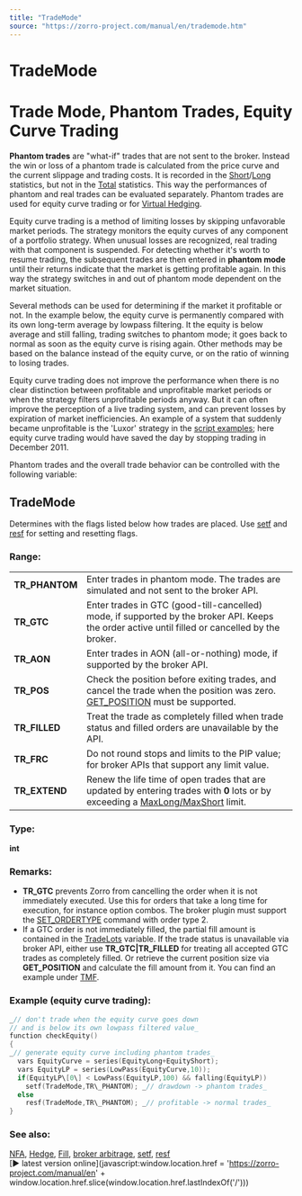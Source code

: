 ```yaml
---
title: "TradeMode"
source: "https://zorro-project.com/manual/en/trademode.htm"
---
```


# TradeMode

# Trade Mode, Phantom Trades, Equity Curve Trading

**Phantom trades** are "what-if" trades that are not sent to the broker. Instead the win or loss of a phantom trade is calculated from the price curve and the current slippage and trading costs. It is recorded in the [Short](winloss.md)/[Long](winloss.md) statistics, but not in the [Total](winloss.md) statistics. This way the performances of phantom and real trades can be evaluated separately. Phantom trades are used for equity curve trading or for [Virtual Hedging](019_Hedge_modes.md).

Equity curve trading is a method of limiting losses by skipping unfavorable market periods. The strategy monitors the equity curves of any component of a portfolio strategy. When unusual losses are recognized, real trading with that component is suspended. For detecting whether it's worth to resume trading, the subsequent trades are then entered in **phantom mode** until their returns indicate that the market is getting profitable again. In this way the strategy switches in and out of phantom mode dependent on the market situation.

Several methods can be used for determining if the market it profitable or not. In the example below, the equity curve is permanently compared with its own long-term average by lowpass filtering. It the equity is below average and still falling, trading switches to phantom mode; it goes back to normal as soon as the equity curve is rising again. Other methods may be based on the balance instead of the equity curve, or on the ratio of winning to losing trades.

Equity curve trading does not improve the performance when there is no clear distinction between profitable and unprofitable market periods or when the strategy filters unprofitable periods anyway. But it can often improve the perception of a live trading system, and can prevent losses by expiration of market inefficiencies. An example of a system that suddenly became unprofitable is the 'Luxor' strategy in the [script examples](020_Included_Scripts.md); here equity curve trading would have saved the day by stopping trading in December 2011.

Phantom trades and the overall trade behavior can be controlled with the following variable:

## TradeMode

Determines with the flags listed below how trades are placed. Use [setf](168_setf_resf_isf.md) and [resf](168_setf_resf_isf.md) for setting and resetting flags.

### Range:

<table style="width: 100%"><tbody><tr><td><strong>TR_PHANTOM</strong></td><td>Enter trades in phantom mode. The trades are simulated and not sent to the broker API.<strong></strong></td></tr><tr><td><strong>TR_GTC</strong></td><td>Enter trades in GTC (good-till-cancelled) mode, if supported by the broker API. Keeps the order active until filled or cancelled by the broker.</td></tr><tr><td><strong>TR_AON</strong></td><td>Enter trades in AON (all-or-nothing) mode, if supported by the broker API.</td></tr><tr><td><strong>TR_POS</strong></td><td>Check the position before exiting trades, and cancel the trade when the position was zero. <a href="brokercommand.htm">GET_POSITION</a> must be supported.</td></tr><tr><td><strong>TR_FILLED</strong></td><td>Treat the trade as completely filled when trade status and filled orders are unavailable by the API.</td></tr><tr><td><strong>TR_FRC</strong></td><td>Do not round stops and limits to the PIP value; for broker APIs that support any limit value.</td></tr><tr><td><strong>TR_EXTEND</strong></td><td>Renew the life time of open trades that are updated by entering trades with <strong>0</strong> lots or by exceeding a <a href="lots.htm">MaxLong/MaxShort</a> limit.</td></tr></tbody></table>

  

### Type:

**int**

### Remarks:

*   **TR\_GTC** prevents Zorro from cancelling the order when it is not immediately executed. Use this for orders that take a long time for execution, for instance option combos. The broker plugin must support the [SET\_ORDERTYPE](113_brokerCommand.md) command with order type 2.
*   If a GTC order is not immediately filled, the partial fill amount is contained in the [TradeLots](018_TradeMode.md) variable. If the trade status is unavailable via broker API, either use **TR\_GTC|TR\_FILLED** for treating all accepted GTC trades as completely filled. Or retrieve the current position size via **GET\_POSITION** and calculate the fill amount from it. You can find an example under [TMF](018_TradeMode.md).

### Example (equity curve trading):

```c
_// don't trade when the equity curve goes down
// and is below its own lowpass filtered value_
function checkEquity()
{
_// generate equity curve including phantom trades_
  vars EquityCurve = series(EquityLong+EquityShort);
  vars EquityLP = series(LowPass(EquityCurve,10));
  if(EquityLP\[0\] < LowPass(EquityLP,100) && falling(EquityLP))
    setf(TradeMode,TR\_PHANTOM); _// drawdown -> phantom trades_
  else
    resf(TradeMode,TR\_PHANTOM); _// profitable -> normal trades_
}
```

### See also:

[NFA](018_TradeMode.md), [Hedge](019_Hedge_modes.md), [Fill](198_Fill_modes.md), [broker arbitrage](brokerarb.md), [setf](168_setf_resf_isf.md), [resf](168_setf_resf_isf.md)  
[► latest version online](javascript:window.location.href = 'https://zorro-project.com/manual/en' + window.location.href.slice\(window.location.href.lastIndexOf\('/'\)\))